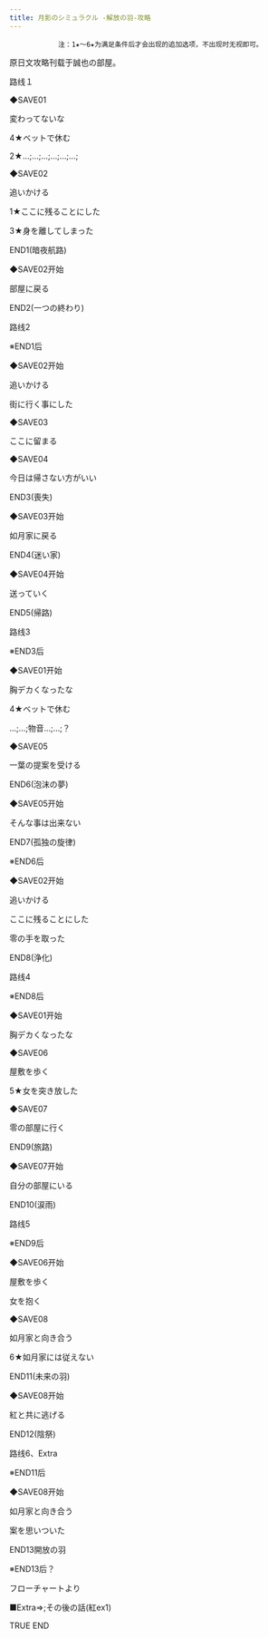 ```yaml
---
title: 月影のシミュラクル -解放の羽-攻略
---
```


                注：1★～6★为满足条件后才会出现的追加选项，不出现时无视即可。

原日文攻略刊载于誠也の部屋。



路线１



◆SAVE01

変わってないな

4★ベットで休む

2★…;…;…;…;…;…;

◆SAVE02

追いかける

1★ここに残ることにした

3★身を離してしまった



END1(暗夜航路)



◆SAVE02开始

部屋に戻る



END2(一つの終わり)



路线2



※END1后

◆SAVE02开始

追いかける

街に行く事にした

◆SAVE03

ここに留まる

◆SAVE04

今日は帰さない方がいい



END3(喪失)



◆SAVE03开始

如月家に戻る



END4(迷い家)



◆SAVE04开始

送っていく



END5(帰路)



路线3



※END3后

◆SAVE01开始

胸デカくなったな

4★ベットで休む

…;…;物音…;…;？

◆SAVE05

一葉の提案を受ける



END6(泡沫の夢)



◆SAVE05开始

そんな事は出来ない



END7(孤独の旋律)



※END6后

◆SAVE02开始

追いかける

ここに残ることにした

零の手を取った



END8(浄化)



路线4



※END8后

◆SAVE01开始

胸デカくなったな

◆SAVE06

屋敷を歩く

5★女を突き放した

◆SAVE07

零の部屋に行く



END9(旅路)



◆SAVE07开始

自分の部屋にいる



END10(涙雨)



路线5



※END9后

◆SAVE06开始

屋敷を歩く

女を抱く

◆SAVE08

如月家と向き合う

6★如月家には従えない



END11(未来の羽)



◆SAVE08开始

紅と共に逃げる



END12(陰祭)



路线6、Extra



※END11后

◆SAVE08开始

如月家と向き合う

案を思いついた



END13開放の羽



※END13后？

フローチャートより

■Extra⇒;その後の話(紅ex1)



TRUE END


              
